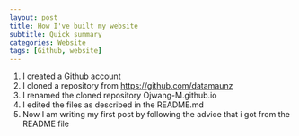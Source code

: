 ```yaml
---
layout: post
title: How I've built my website
subtitle: Quick summary
categories: Website
tags: [Github, website]
---
```



1. I created a Github account
2. I cloned a repository from  https://github.com/datamaunz
3. I renamed the cloned repository Ojwang-M.github.io
4. I edited the files as described in the README.md
5. Now I am writing my first post by following the advice that i got from the README file
